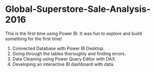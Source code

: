 # Global-Superstore-Sale-Analysis-2016

This is the first time using Power BI. It was fun to explore and build something for the first time!

1. Connected Database with Power BI Desktop.
2. Going through the tables thoroughly and finding errors.
3. Data Cleaning using Power Query Editor with DAX.
4. Developing an interactive BI dashboard with data.

